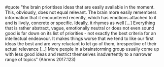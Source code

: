 #quote  "the brain prioritises ideas that are easily available in the moment. This, obviously, does not equal relevant. The brain more easily remembers information that it encountered recently, which has emotions attached to it and is lively, concrete or specific. Ideally, it rhymes as well […] Everything that is rather abstract, vague, emotionally neutral or does not even sound good is far down on its list of priorities - not exactly the best criteria for an intellectual endeavour. It makes things worse that we tend to like our first ideas the best and are very reluctant to let go of them, irrespective of their actual relevance […] More people in a brainstorming group usually come up with less good ideas and restrict themselves inadvertently to a narrower range of topics" (Ahrens 2017:123)